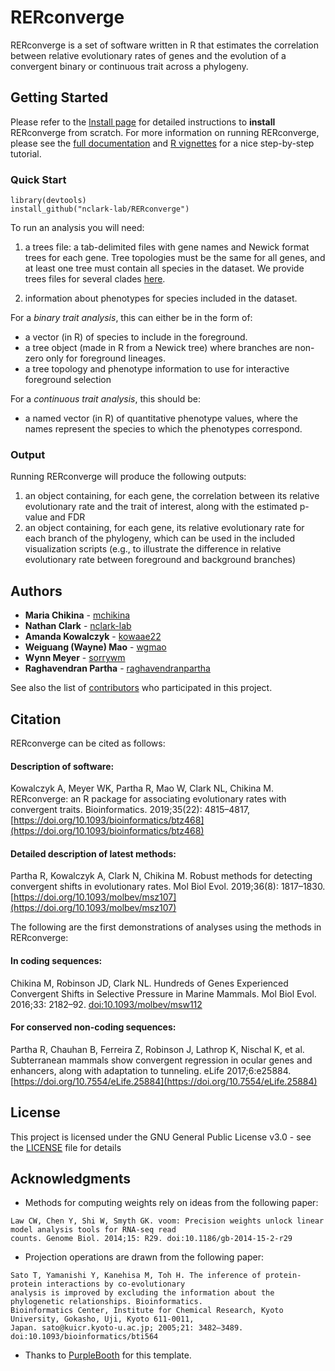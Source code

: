 # RERconverge

RERconverge is a set of software written in R that estimates the correlation between relative evolutionary rates of genes and the evolution of a convergent binary or continuous trait across a phylogeny.

## Getting Started

Please refer to the [Install page](https://github.com/nclark-lab/RERconverge/wiki/Install) for detailed instructions to **install** RERconverge from scratch. For more information on running RERconverge, please see the [full documentation](https://github.com/nclark-lab/RERconverge/blob/master/RERconverge-master.pdf) and [R vignettes](https://github.com/nclark-lab/RERconverge/wiki/Vignettes) for a nice step-by-step tutorial.

### Quick Start
```
library(devtools)
install_github("nclark-lab/RERconverge")
```
To run an analysis you will need:
1) a trees file: a tab-delimited files with gene names and Newick format trees for each gene.
Tree topologies must be the same for all genes, and at least one tree must contain all species in the dataset.
We provide trees files for several clades [here](https://pitt-my.sharepoint.com/:f:/g/personal/nclark_pitt_edu/Eky0Yy6q1XpFqEXfAlxWfSMBeq0wLGSWh3nYKa53GwtSXw?e=sVef6p).

3) information about phenotypes for species included in the dataset. 
 
For a *binary trait analysis*, this can either be in the form of:
* a vector (in R) of species to include in the foreground.
* a tree object (made in R from a Newick tree) where branches are non-zero only for foreground lineages.
* a tree topology and phenotype information to use for interactive foreground selection

For a *continuous trait analysis*, this should be:
* a named vector (in R) of quantitative phenotype values, where the names represent the species to which the phenotypes correspond.


### Output

Running RERconverge will produce the following outputs:
1) an object containing, for each gene, the correlation between its relative evolutionary rate and the trait of interest, along with the estimated p-value and FDR
2) an object containing, for each gene, its relative evolutionary rate for each branch of the phylogeny, which can be used in the included visualization scripts (e.g., to illustrate the difference in relative evolutionary rate between foreground and background branches)


## Authors

* **Maria Chikina** - [mchikina](https://github.com/mchikina)
* **Nathan Clark** - [nclark-lab](https://github.com/nclark-lab)
* **Amanda Kowalczyk** - [kowaae22](https://github.com/kowaae22)
* **Weiguang (Wayne) Mao** - [wgmao](https://github.com/wgmao)
* **Wynn Meyer** - [sorrywm](https://github.com/sorrywm)
* **Raghavendran Partha** - [raghavendranpartha](https://github.com/raghavendranpartha)

See also the list of [contributors](https://github.com/nclark-lab/RERconverge/contributors) who participated in this project.

## Citation

RERconverge can be cited as follows:

#### Description of software:

Kowalczyk A, Meyer WK, Partha R, Mao W, Clark NL, Chikina M. RERconverge: an R package for associating evolutionary rates with convergent traits. Bioinformatics. 2019;35(22): 4815–4817, [https://doi.org/10.1093/bioinformatics/btz468](https://doi.org/10.1093/bioinformatics/btz468)

#### Detailed description of latest methods:

Partha R, Kowalczyk A, Clark N, Chikina M. Robust methods for detecting convergent shifts in evolutionary rates. Mol Biol Evol. 2019;36(8): 1817–1830. [https://doi.org/10.1093/molbev/msz107](https://doi.org/10.1093/molbev/msz107)

The following are the first demonstrations of analyses using the methods in RERconverge:

#### In coding sequences:

Chikina M, Robinson JD, Clark NL. Hundreds of Genes Experienced Convergent Shifts in Selective Pressure in Marine 
Mammals. Mol Biol Evol. 2016;33: 2182–92. [doi:10.1093/molbev/msw112](https://academic.oup.com/mbe/article/33/9/2182/2579331)

#### For conserved non-coding sequences:

Partha R, Chauhan B, Ferreira Z, Robinson J, Lathrop K, Nischal K, et al. Subterranean mammals show convergent 
regression in ocular genes and enhancers, along with adaptation to tunneling. eLife 2017;6:e25884. [https://doi.org/10.7554/eLife.25884](https://doi.org/10.7554/eLife.25884)


## License

This project is licensed under the GNU General Public License v3.0 - see the [LICENSE](LICENSE) file for details

## Acknowledgments

* Methods for computing weights rely on ideas from the following paper:
```
Law CW, Chen Y, Shi W, Smyth GK. voom: Precision weights unlock linear model analysis tools for RNA-seq read
counts. Genome Biol. 2014;15: R29. doi:10.1186/gb-2014-15-2-r29

```
* Projection operations are drawn from the following paper:
```
Sato T, Yamanishi Y, Kanehisa M, Toh H. The inference of protein-protein interactions by co-evolutionary 
analysis is improved by excluding the information about the phylogenetic relationships. Bioinformatics. 
Bioinformatics Center, Institute for Chemical Research, Kyoto University, Gokasho, Uji, Kyoto 611-0011, 
Japan. sato@kuicr.kyoto-u.ac.jp; 2005;21: 3482–3489. doi:10.1093/bioinformatics/bti564

```
* Thanks to [PurpleBooth](https://github.com/PurpleBooth) for this template.
